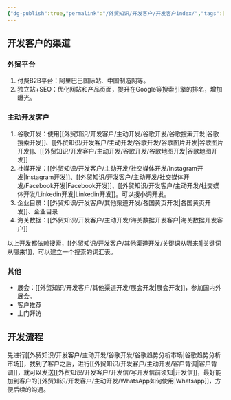 ```yaml
---
{"dg-publish":true,"permalink":"/外贸知识/开发客户/开发客户index/","tags":["索引"]}
---
```


## 开发客户的渠道

### 外贸平台

1. 付费B2B平台：阿里巴巴国际站、中国制造网等。
2. 独立站+SEO：优化网站和产品页面，提升在Google等搜索引擎的排名，增加曝光。

### 主动开发客户

1. 谷歌开发：使用[[外贸知识/开发客户/主动开发/谷歌开发/谷歌搜索开发\|谷歌搜索开发]]、[[外贸知识/开发客户/主动开发/谷歌开发/谷歌图片开发\|谷歌图片开发]]、[[外贸知识/开发客户/主动开发/谷歌开发/谷歌地图开发\|谷歌地图开发]]
4. 社媒开发：[[外贸知识/开发客户/主动开发/社交媒体开发/Instagram开发\|Instagram开发]]、[[外贸知识/开发客户/主动开发/社交媒体开发/Facebook开发\|Facebook开发]]、[[外贸知识/开发客户/主动开发/社交媒体开发/Linkedin开发\|Linkedin开发]]。可以搜小词开发。
5. 企业目录：[[外贸知识/开发客户/其他渠道开发/各国黄页开发\|各国黄页开发]]、企业目录
6. 海关数据：[[外贸知识/开发客户/主动开发/海关数据开发客户\|海关数据开发客户]]

以上开发都依赖搜索，[[外贸知识/开发客户/其他渠道开发/关键词从哪来1\|关键词从哪来1]]，可以建立一个搜索的词汇表。

### 其他

- 展会：[[外贸知识/开发客户/其他渠道开发/展会开发\|展会开发]]，参加国内外展会。
- 客户推荐
- 上门拜访

## 开发流程

先进行[[外贸知识/开发客户/主动开发/谷歌开发/谷歌趋势分析市场\|谷歌趋势分析市场]]，找到了客户之后，进行[[外贸知识/开发客户/主动开发/客户背调\|客户背调]]，就可以发送[[外贸知识/开发客户/开发信/写开发信前须知\|开发信]]，最好能加到客户的[[外贸知识/开发客户/主动开发/WhatsApp如何使用\|Whatsapp]]，方便后续的沟通。